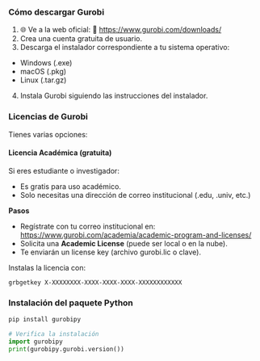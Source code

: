 ### Cómo descargar Gurobi
1. 🌐 Ve a la web oficial:
🔗 https://www.gurobi.com/downloads/
2. Crea una cuenta gratuita de usuario.
3. Descarga el instalador correspondiente a tu sistema operativo:
* Windows (.exe)
* macOS (.pkg)
* Linux (.tar.gz)
4. Instala Gurobi siguiendo las instrucciones del instalador.

### Licencias de Gurobi

Tienes varias opciones:
#### Licencia Académica (gratuita)
Si eres estudiante o investigador:
* Es gratis para uso académico.
* Solo necesitas una dirección de correo institucional (.edu, .univ, etc.)

**Pasos**
* Regístrate con tu correo institucional en: https://www.gurobi.com/academia/academic-program-and-licenses/
* Solicita una **Academic License** (puede ser local o en la nube).
* Te enviarán un license key (archivo gurobi.lic o clave).

Instalas la licencia con:
```
grbgetkey X-XXXXXXXX-XXXX-XXXX-XXXX-XXXXXXXXXXXX
```
### Instalación del paquete Python
```py
pip install gurobipy

# Verifica la instalación
import gurobipy
print(gurobipy.gurobi.version())
```
